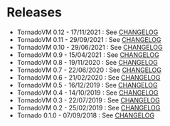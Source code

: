 # Releases

* TornadoVM 0.12 - 17/11/2021 : See [CHANGELOG](CHANGELOG.md#tornadovm-012)
* TornadoVM 0.11 - 29/09/2021 : See [CHANGELOG](CHANGELOG.md#tornadovm-011)
* TornadoVM 0.10 - 29/06/2021 : See [CHANGELOG](CHANGELOG.md#tornadovm-010)
* TornadoVM 0.9 - 15/04/2021 : See [CHANGELOG](CHANGELOG.md#tornadovm-09)
* TornadoVM 0.8 - 19/11/2020 : See [CHANGELOG](CHANGELOG.md#tornadovm-08)
* TornadoVM 0.7 - 22/06/2020 : See [CHANGELOG](CHANGELOG.md#tornadovm-07)
* TornadoVM 0.6 - 21/02/2020 : See [CHANGELOG](CHANGELOG.md#tornadovm-06)
* TornadoVM 0.5 - 16/12/2019 : See [CHANGELOG](CHANGELOG.md#tornadovm-05)
* TornadoVM 0.4 - 14/10/2019 : See [CHANGELOG](CHANGELOG.md#tornadovm-04)
* TornadoVM 0.3 - 22/07/2019 : See [CHANGELOG](CHANGELOG.md#tornadovm-03)
* TornadoVM 0.2 - 25/02/2019 : See [CHANGELOG](CHANGELOG.md#tornadovm-02)
* Tornado 0.1.0 - 07/09/2018 : See [CHANGELOG](CHANGELOG.md#tornadovm-010)
